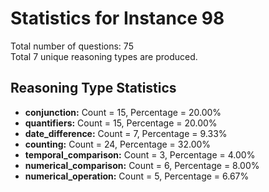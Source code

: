# Statistics for Instance 98<br/>
Total number of questions: 75<br/>
Total 7 unique reasoning types are produced.<br/>
## Reasoning Type Statistics<br/>
- **conjunction:** Count = 15, Percentage = 20.00%<br/>
- **quantifiers:** Count = 15, Percentage = 20.00%<br/>
- **date_difference:** Count = 7, Percentage = 9.33%<br/>
- **counting:** Count = 24, Percentage = 32.00%<br/>
- **temporal_comparison:** Count = 3, Percentage = 4.00%<br/>
- **numerical_comparison:** Count = 6, Percentage = 8.00%<br/>
- **numerical_operation:** Count = 5, Percentage = 6.67%<br/>
